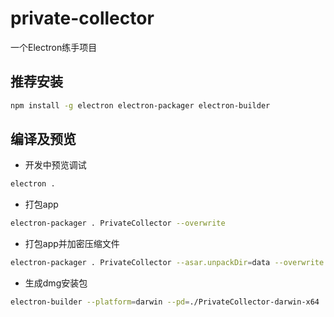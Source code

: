 # private-collector
一个Electron练手项目

## 推荐安装

```bash
npm install -g electron electron-packager electron-builder
```

## 编译及预览

* 开发中预览调试
```bash
electron .
```

* 打包app
```bash
electron-packager . PrivateCollector --overwrite
```

* 打包app并加密压缩文件
```bash
electron-packager . PrivateCollector --asar.unpackDir=data --overwrite
```

* 生成dmg安装包
```bash
electron-builder --platform=darwin --pd=./PrivateCollector-darwin-x64
```
